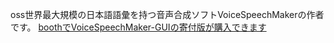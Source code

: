 oss世界最大規模の日本語語彙を持つ音声合成ソフトVoiceSpeechMakerの作者です。
[boothでVoiceSpeechMaker-GUIの寄付版が購入できます](https://warihima-soft.booth.pm/items/7090520)

<!---
WariHima/WariHima is a ✨ special ✨ repository because its `README.md` (this file) appears on your GitHub profile.
You can click the Preview link to take a look at your changes.
--->

